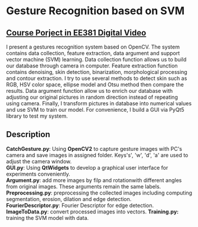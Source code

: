# Gesture Recognition based on SVM
##  [Course Porject in EE381 Digital Video](https://drive.google.com/file/d/12gz5XkhfFTu24mR2Aay16ELDhS2TAk_B/view?usp=sharing)
I present a gestures recognition system based on OpenCV. The system contains data collection, feature extraction, data argument and support vector machine (SVM) learning. Data collection function allows us to build our database through camera in computer. Feature extraction function contains denoising, skin detection, binarization, morphological processing and contour extraction. I try to use several methods to detect skin such as RGB, HSV color space, ellipse model and Otsu method then compare the results. Data argument function allow us to enrich our database with adjusting our original pictures in random direction instead of repeating using camera. Finally, I transform pictures in database into numerical values and use SVM to train our model. For convenience, I build a GUI via PyQt5 library to test my system.

## Description
**CatchGesture.py**: Using **OpenCV2** to capture gesture images with PC's camera and save images in assigned folder. Keys's', 'w', 'd', 'a' are used to adjust the camera window.<br>
**GUI.py**: Using **QtWidgets** to develop a graphical user interface for experiments conveniently.<br>
**Argument.py**: add more images by filp and rotationwith different angles from original images. These arguments remain the same labels.<br>
**Preprocessing.py**: preprocessing the collected images including computing segmentation, erosion, dilation and edge detection.<br>
**FourierDescriptor.py**: Fourier Descriptor for edge detection.<br>
**ImageToData.py**: convert processed images into vectors.
**Training.py:** training the SVM model with data.
